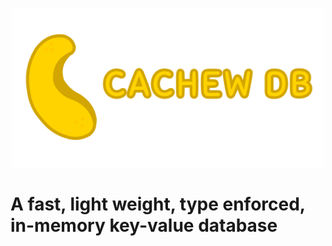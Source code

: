 
<p align="center" width="100%" backround-color="red">
    <img src="./images/logo.png" width="500">
</p>

# A fast, light weight, type enforced, in-memory key-value database

